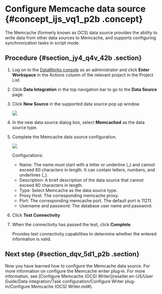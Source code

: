# Configure Memcache data source {#concept_ijs_vq1_p2b .concept}

The Memcache \(formerly known as OCS\) data source provides the ability to write data from other data sources to Memcache, and supports configuring synchronization tasks in script mode.

## Procedure {#section_jy4_q4v_42b .section}

1.  Log on to the [DataWorks console](https://partners-intl.aliyun.com) as an administrator and click **Enter Workspace** in the Actions column of the relevant project in the Project List.
2.  Click **Data Integration** in the top navigation bar to go to the **Data Source** page.
3.  Click **New Source** in the supported data source pop up window.

    ![](http://static-aliyun-doc.oss-cn-hangzhou.aliyuncs.com/assets/img/16205/15483997247544_en-US.png)

4.  In the new data source dialog box, select **Memcached** as the data source type.
5.  Complete the Memcache data source configuration.

    ![](http://static-aliyun-doc.oss-cn-hangzhou.aliyuncs.com/assets/img/16205/15483997247545_en-US.png)

    Configurations:

    -   Name: The name must start with a letter or underline \(\_\) and cannot exceed 60 characters in length. It can contain letters, numbers, and underlines \(\_\).
    -   Description: A brief description of the data source that cannot exceed 80 characters in length.
    -   Type: Select Memcache as the data source type.
    -   Proxy Host: The corresponding memcache proxy.
    -   Port: The corresponding memcache port. The default port is 11211.
    -   Username and password: The database user name and password.
6.  Click **Test Connectivity**
7.  When the connectivity has passed the test, click **Complete**.

    Provides test connectivity capabilities to determine whether the entered information is valid.


## Next step {#section_dqv_5d1_p2b .section}

Now you have learned how to configure the Memcache data source. For more information on configure the Memcache writer plug‑in. For more information, see [Configure Memcache \(OCS\) Writer](reseller.en-US/User Guide/Data integration/Task configuration/Configure Writer plug-in/Configure Memcache (OCS) Writer.md#).

